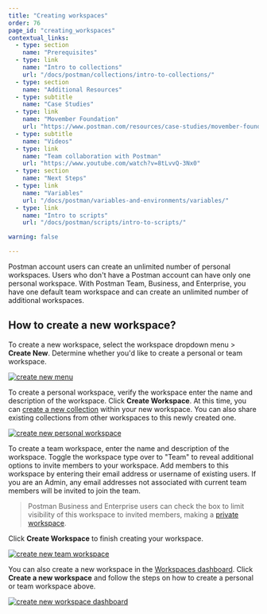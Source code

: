 ```yaml
---
title: "Creating workspaces"
order: 76
page_id: "creating_workspaces"
contextual_links:
  - type: section
    name: "Prerequisites"
  - type: link
    name: "Intro to collections"
    url: "/docs/postman/collections/intro-to-collections/"
  - type: section
    name: "Additional Resources"
  - type: subtitle
    name: "Case Studies"
  - type: link
    name: "Movember Foundation"
    url: "https://www.postman.com/resources/case-studies/movember-foundation/"
  - type: subtitle
    name: "Videos"
  - type: link
    name: "Team collaboration with Postman"
    url: "https://www.youtube.com/watch?v=8tLvvQ-3Nx0"
  - type: section
    name: "Next Steps"
  - type: link
    name: "Variables"
    url: "/docs/postman/variables-and-environments/variables/"
  - type: link
    name: "Intro to scripts"
    url: "/docs/postman/scripts/intro-to-scripts/"

warning: false

---
```


Postman account users can create an unlimited number of personal workspaces. Users who don't have a Postman account can have only one personal workspace. With Postman Team, Business, and Enterprise, you have one default team workspace and can create an unlimited number of additional workspaces.

## How to create a new workspace?

To create a new workspace, select the workspace dropdown menu > **Create New**. Determine whether you'd like to create a personal or team workspace.

 [![create new menu](https://assets.postman.com/postman-docs/createnewmenu.png)](https://assets.postman.com/postman-docs/createnewmenu.png)

To create a personal workspace, verify the workspace enter the name and description of the workspace. Click **Create Workspace**. At this time, you can [create a new collection](/docs/postman/collections/creating-collections/) within your new workspace. You can also share existing collections from other workspaces to this newly created one.

[![create new personal workspace](https://assets.postman.com/postman-docs/Workspaces_CreateNew1.png)](https://assets.postman.com/postman-docs/Workspaces_CreateNew1.png)

To create a team workspace, enter the name and description of the workspace. Toggle the workspace type over to "Team" to reveal additional options to invite members to your workspace. Add members to this workspace by entering their email address or username of existing users. If you are an Admin, any email addresses not associated with current team members will be invited to join the team.

> Postman Business and Enterprise users can check the box to limit visibility of this workspace to invited members, making a [private workspace](/docs/postman/workspaces/intro-to-workspaces/#private-workspaces).

Click **Create Workspace** to finish creating your workspace.

[![create new team workspace](https://assets.postman.com/postman-docs/createnewteamworkspace.png)](https://assets.postman.com/postman-docs/createnewteamworkspace.png)

You can also create a new workspace in the [Workspaces dashboard](https://app.getpostman.com/dashboard). Click **Create a new workspace** and follow the steps on how to create a personal or team workspace above.

[![create new workspace dashboard](https://assets.postman.com/postman-docs/createnewworkspacedashboard.png)](https://assets.postman.com/postman-docs/createnewworkspacedashboard.png)
